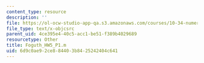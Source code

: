 ```yaml
---
content_type: resource
description: ''
file: https://ol-ocw-studio-app-qa.s3.amazonaws.com/courses/10-34-numerical-methods-applied-to-chemical-engineering-fall-2015/6d9c0ae92ce884403b8425242404c641_Foguth_HW5_P1.m
file_type: text/x-objcsrc
parent_uid: 4ce395e4-40c5-acc1-be51-f389b4029689
resourcetype: Other
title: Foguth_HW5_P1.m
uid: 6d9c0ae9-2ce8-8440-3b84-25242404c641
---
```

